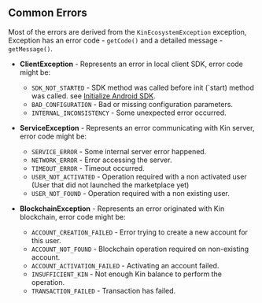 ## Common Errors
Most of the errors are derived from the `KinEcosystemException` exception, Exception has an error code - `getCode()` and a detailed message - `getMessage()`.

* **ClientException** - Represents an error in local client SDK, error code might be:
    * `SDK_NOT_STARTED` - SDK method was called before init (`start) method was called. see [Initialize Android SDK](../README.md#creating-or-accessing-a-users-kin-account).
    * `BAD_CONFIGURATION` - Bad or missing configuration parameters.
    * `INTERNAL_INCONSISTENCY` - Some unexpected error occurred.

* **ServiceException** - Represents an error communicating with Kin server, error code might be:

    * `SERVICE_ERROR` - Some internal server error happened.
    * `NETWORK_ERROR` - Error accessing the server.
    * `TIMEOUT_ERROR` - Timeout occurred.
    * `USER_NOT_ACTIVATED` - Operation required with a non activated user (User that did not launched the marketplace yet)
    * `USER_NOT_FOUND` - Operation required with a non existing user.

* **BlockchainException** - Represents an error originated with Kin blockchain, error code might be:

    * `ACCOUNT_CREATION_FAILED` - Error trying to create a new account for this user.
    * `ACCOUNT_NOT_FOUND` - Blockchain operation required on non-existing account.
    * `ACCOUNT_ACTIVATION_FAILED` - Activating an account failed.
    * `INSUFFICIENT_KIN` - Not enough Kin balance to perform the operation.
    * `TRANSACTION_FAILED` - Transaction has failed.